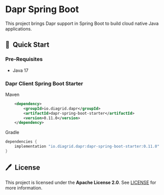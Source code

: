 # Dapr Spring Boot

This project brings Dapr support in Spring Boot to build cloud native Java applications.

## 🚀&nbsp; Quick Start

### Pre-Requisites

* Java 17

### Dapr Client Spring Boot Starter

Maven

```xml
    <dependency>
        <groupId>io.diagrid.dapr</groupId>
        <artifactId>dapr-spring-boot-starter</artifactId>
        <version>0.11.0</version>
    </dependency>    
```

Gradle

```groovy
dependencies {
    implementation "io.diagrid.dapr:dapr-spring-boot-starter:0.11.0"
}
```

## 🖊️&nbsp; License

This project is licensed under the **Apache License 2.0**. See [LICENSE](LICENSE) for more information.

